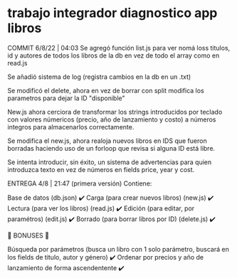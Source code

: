 # trabajo integrador diagnostico app libros

COMMIT 6/8/22 | 04:03
Se agregó función list.js para ver nomá loss titulos, id y autores de todos los libros de la db en vez de todo el array como en read.js

Se añadió sistema de log (registra cambios en la db en un .txt)

Se modificó el delete, ahora en vez de borrar con split modifica los parametros para dejar la ID "disponible"

New.js ahora cerciora de transformar los strings introducidos por teclado con valores númericos (precio, año de lanzamiento y costo) a números integros para almacenarlos correctamente.

Se modifica el new.js, ahora realoja nuevos libros en IDS que fueron borradas haciendo uso de un forloop que revisa si alguna ID está libre.

Se intenta introducir, sin éxito, un sistema de advertencias para quien introduzca texto en vez de números en fields price, year y cost.


 
ENTREGA 4/8 | 21:47 (primera versión)
Contiene:


Base de datos (db.json) ✔️
Carga (para crear nuevos libros) (new.js) ✔️
Lectura (para ver los libros) (read.js) ✔️
Edición (para editar, por paramétros) (edit.js) ✔️
Borrado (para borrar libros por ID) (delete.js) ✔️

🎁 BONUSES 🎁

Búsqueda por parámetros (busca un libro con 1 solo parámetro, buscará en los fields de titulo, autor y género) ✔️
Ordenar por precios y año de lanzamiento de forma ascendentente ✔️
